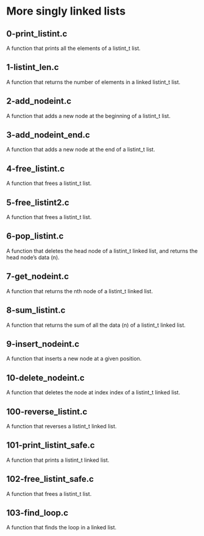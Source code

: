 # More singly linked lists
## 0-print_listint.c
A function that prints all the elements of a listint_t list.
## 1-listint_len.c
A function that returns the number of elements in a linked listint_t list.
## 2-add_nodeint.c
A function that adds a new node at the beginning of a listint_t list.
## 3-add_nodeint_end.c
A function that adds a new node at the end of a listint_t list.
## 4-free_listint.c
A function that frees a listint_t list.
## 5-free_listint2.c
A function that frees a listint_t list.
## 6-pop_listint.c
A function that deletes the head node of a listint_t linked list, and returns the head node’s data (n).
## 7-get_nodeint.c
A function that returns the nth node of a listint_t linked list.
## 8-sum_listint.c
A function that returns the sum of all the data (n) of a listint_t linked list.
## 9-insert_nodeint.c
A function that inserts a new node at a given position.
## 10-delete_nodeint.c
A function that deletes the node at index index of a listint_t linked list.
## 100-reverse_listint.c
A function that reverses a listint_t linked list.
## 101-print_listint_safe.c
A function that prints a listint_t linked list.
## 102-free_listint_safe.c
A function that frees a listint_t list.
## 103-find_loop.c
A function that finds the loop in a linked list.
